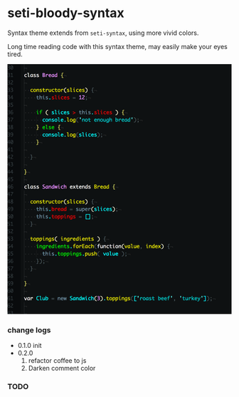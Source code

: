 # seti-bloody-syntax

Syntax theme extends from `seti-syntax`, using more vivid colors.

Long time reading code with this syntax theme, may easily make your eyes tired.

![demo](https://raw.githubusercontent.com/yubaoquan/yubaoquan.github.io/master/images/seti-bloody-syntax/seti-bloody-syntax.png)

### change logs

- 0.1.0 init
- 0.2.0
    1. refactor coffee to js
    2. Darken comment color

### TODO
